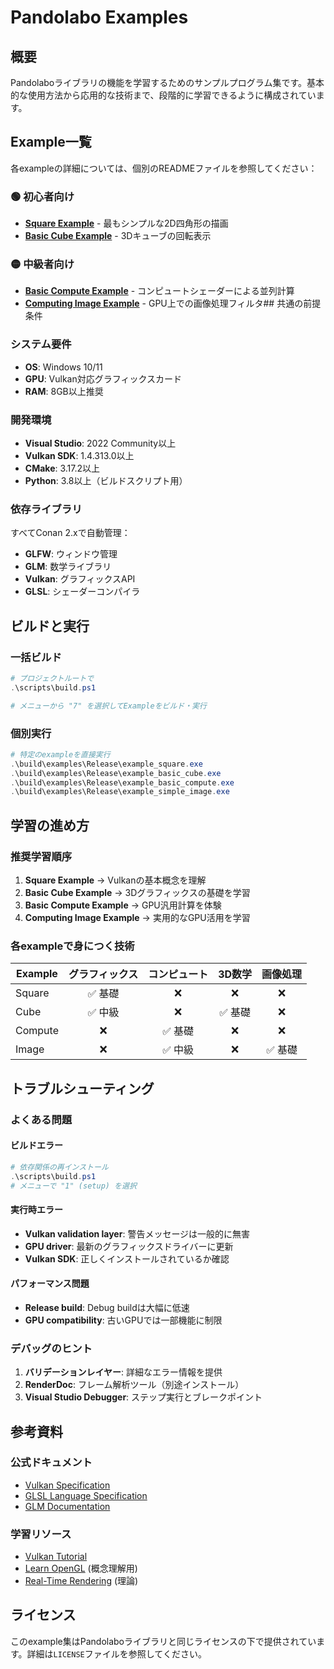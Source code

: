 # Pandolabo Examples

## 概要

Pandolaboライブラリの機能を学習するためのサンプルプログラム集です。基本的な使用方法から応用的な技術まで、段階的に学習できるように構成されています。

## Example一覧

各exampleの詳細については、個別のREADMEファイルを参照してください：

### 🟢 初心者向け
- **[Square Example](core/square/README.md)** - 最もシンプルな2D四角形の描画
- **[Basic Cube Example](core/basic_cube/README.md)** - 3Dキューブの回転表示

### 🟡 中級者向け
- **[Basic Compute Example](core/basic_compute/README.md)** - コンピュートシェーダーによる並列計算
- **[Computing Image Example](core/computing_image/README.md)** - GPU上での画像処理フィルタ## 共通の前提条件

### システム要件
- **OS**: Windows 10/11
- **GPU**: Vulkan対応グラフィックスカード
- **RAM**: 8GB以上推奨

### 開発環境
- **Visual Studio**: 2022 Community以上
- **Vulkan SDK**: 1.4.313.0以上
- **CMake**: 3.17.2以上
- **Python**: 3.8以上（ビルドスクリプト用）

### 依存ライブラリ
すべてConan 2.xで自動管理：
- **GLFW**: ウィンドウ管理
- **GLM**: 数学ライブラリ
- **Vulkan**: グラフィックスAPI
- **GLSL**: シェーダーコンパイラ

## ビルドと実行

### 一括ビルド
```powershell
# プロジェクトルートで
.\scripts\build.ps1

# メニューから "7" を選択してExampleをビルド・実行
```

### 個別実行
```powershell
# 特定のexampleを直接実行
.\build\examples\Release\example_square.exe
.\build\examples\Release\example_basic_cube.exe
.\build\examples\Release\example_basic_compute.exe
.\build\examples\Release\example_simple_image.exe
```

## 学習の進め方

### 推奨学習順序

1. **Square Example** → Vulkanの基本概念を理解
2. **Basic Cube Example** → 3Dグラフィックスの基礎を学習
3. **Basic Compute Example** → GPU汎用計算を体験
4. **Computing Image Example** → 実用的なGPU活用を学習

### 各exampleで身につく技術

| Example | グラフィックス | コンピュート | 3D数学 | 画像処理 |
|---------|:--------------:|:------------:|:------:|:--------:|
| Square | ✅ 基礎 | ❌ | ❌ | ❌ |
| Cube | ✅ 中級 | ❌ | ✅ 基礎 | ❌ |
| Compute | ❌ | ✅ 基礎 | ❌ | ❌ |
| Image | ❌ | ✅ 中級 | ❌ | ✅ 基礎 |

## トラブルシューティング

### よくある問題

#### ビルドエラー
```powershell
# 依存関係の再インストール
.\scripts\build.ps1
# メニューで "1" (setup) を選択
```

#### 実行時エラー
- **Vulkan validation layer**: 警告メッセージは一般的に無害
- **GPU driver**: 最新のグラフィックスドライバーに更新
- **Vulkan SDK**: 正しくインストールされているか確認

#### パフォーマンス問題
- **Release build**: Debug buildは大幅に低速
- **GPU compatibility**: 古いGPUでは一部機能に制限

### デバッグのヒント

1. **バリデーションレイヤー**: 詳細なエラー情報を提供
2. **RenderDoc**: フレーム解析ツール（別途インストール）
3. **Visual Studio Debugger**: ステップ実行とブレークポイント

## 参考資料

### 公式ドキュメント
- [Vulkan Specification](https://vulkan.lunarg.com/)
- [GLSL Language Specification](https://www.khronos.org/registry/OpenGL/specs/gl/)
- [GLM Documentation](https://github.com/g-truc/glm)

### 学習リソース
- [Vulkan Tutorial](https://vulkan-tutorial.com/)
- [Learn OpenGL](https://learnopengl.com/) (概念理解用)
- [Real-Time Rendering](http://www.realtimerendering.com/) (理論)

## ライセンス

このexample集はPandolaboライブラリと同じライセンスの下で提供されています。詳細は`LICENSE`ファイルを参照してください。
